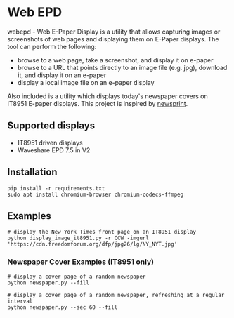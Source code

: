 # Web EPD

webepd - Web E-Paper Display is a utility that allows capturing images or screenshots of web pages and displaying them on E-Paper displays. The tool can perform the following:
- browse to a web page, take a screenshot, and display it on e-paper
- browse to a URL that points directly to an image file (e.g. jpg), download it, and display it on an e-paper
- display a local image file on an e-paper display

Also included is a utility which displays today's newspaper covers on IT8951 E-paper displays. This project is inspired by [newsprint](https://github.com/graiz/newsprint/tree/main).

## Supported displays
- IT8951 driven displays
- Waveshare EPD 7.5 in V2

## Installation
```SHELL
pip install -r requirements.txt
sudo apt install chromium-browser chromium-codecs-ffmpeg
```

## Examples
```SHELL
# display the New York Times front page on an IT8951 display
python display_image_it8951.py -r CCW -imgurl 'https://cdn.freedomforum.org/dfp/jpg26/lg/NY_NYT.jpg'
```

### Newspaper Cover Examples (IT8951 only)
```SHELL
# display a cover page of a random newspaper
python newspaper.py --fill

# display a cover page of a random newspaper, refreshing at a regular interval
python newspaper.py --sec 60 --fill
```
